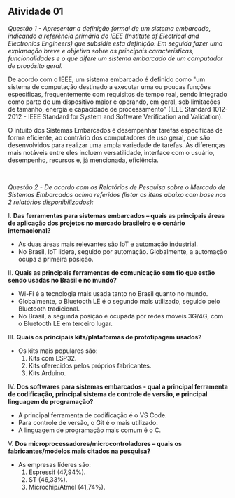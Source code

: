 ## Atividade 01

*Questão 1 - Apresentar a definição formal de um sistema embarcado, indicando a referência primária do IEEE (Institute of Electrical and Electronics Engineers) que subsidie esta definição. Em seguida fazer uma explanação breve e objetiva sobre as principais características, funcionalidades e o que difere um sistema embarcado de um computador de propósito geral.*

De acordo com o IEEE, um sistema embarcado é definido como "um sistema de computação destinado a executar uma ou poucas funções específicas, frequentemente com requisitos de tempo real, sendo integrado como parte de um dispositivo maior e operando, em geral, sob limitações de tamanho, energia e capacidade de processamento" (IEEE Standard 1012-2012 - IEEE Standard for System and Software Verification and Validation).

O intuito dos Sistemas Embarcados é desempenhar tarefas específicas de forma eficiente, ao contrário dos computadores de uso geral, que são desenvolvidos para realizar uma ampla variedade de tarefas. As diferenças mais notáveis entre eles incluem versatilidade, interface com o usuário, desempenho, recursos e, já mencionada, eficiência.

<br>

*Questão 2 - De acordo com os Relatórios de Pesquisa sobre o Mercado de Sistemas Embarcados acima referidos (listar os itens abaixo com base nos 2 relatórios disponibilizados):*

I. **Das ferramentas para sistemas embarcados – quais as principais áreas de aplicação dos
projetos no mercado brasileiro e o cenário internacional?**
   - As duas áreas mais relevantes são IoT e automação industrial.
   - No Brasil, IoT lidera, seguido por automação. Globalmente, a automação ocupa a primeira posição.

II. **Quais as principais ferramentas de comunicação sem fio que estão sendo usadas no Brasil
e no mundo?**
   - Wi-Fi é a tecnologia mais usada tanto no Brasil quanto no mundo.
   - Globalmente, o Bluetooth LE é o segundo mais utilizado, seguido pelo Bluetooth tradicional.
   - No Brasil, a segunda posição é ocupada por redes móveis 3G/4G, com o Bluetooth LE em terceiro lugar.

III. **Quais os principais kits/plataformas de prototipagem usados?**
   - Os kits mais populares são:
     1. Kits com ESP32.
     2. Kits oferecidos pelos próprios fabricantes.
     3. Kits Arduino.

IV. **Dos softwares para sistemas embarcados - qual a principal ferramenta de codificação,
principal sistema de controle de versão, e principal linguagem de programação?**
   - A principal ferramenta de codificação é o VS Code.
   - Para controle de versão, o Git é o mais utilizado.
   - A linguagem de programação mais comum é o C.

V. **Dos microprocessadores/microcontroladores – quais os fabricantes/modelos mais citados
na pesquisa?**
   - As empresas líderes são:
     1. Espressif (47,94%).
     2. ST (46,33%).
     3. Microchip/Atmel (41,74%).
